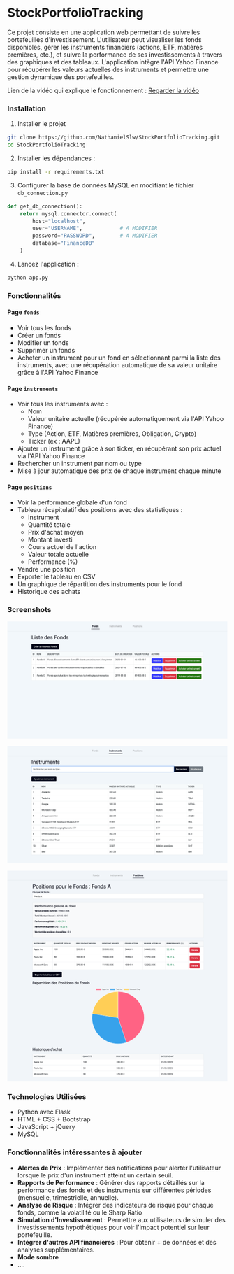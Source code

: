 # StockPortfolioTracking

Ce projet consiste en une application web permettant de suivre les portefeuilles d'investissement. L'utilisateur peut visualiser les fonds disponibles, gérer les instruments financiers (actions, ETF, matières premières, etc.), et suivre la performance de ses investissements à travers des graphiques et des tableaux. L'application intègre l'API Yahoo Finance pour récupérer les valeurs actuelles des instruments et permettre une gestion dynamique des portefeuilles. 

Lien de la vidéo qui explique le fonctionnement : [Regarder la vidéo](Images/Video_Presentation_ApplicationWeb.mp4)

### Installation

1. Installer le projet
```sh
git clone https://github.com/NathanielSlw/StockPortfolioTracking.git
cd StockPortfolioTracking
```

2. Installer les dépendances :
```sh
pip install -r requirements.txt
```

3. Configurer la base de données MySQL en modifiant le fichier `db_connection.py`
```python
def get_db_connection():
    return mysql.connector.connect(
        host="localhost",      
        user="USERNAME",            # A MODIFIER
        password="PASSWORD",        # A MODIFIER
        database="FinanceDB"
    )
```

4. Lancez l'application :
```sh
python app.py
```

### Fonctionnalités

#### Page **`fonds`**
- Voir tous les fonds
- Créer un fonds
- Modifier un fonds
- Supprimer un fonds
- Acheter un instrument pour un fond en sélectionnant parmi la liste des instruments, avec une récupération automatique de sa valeur unitaire grâce à l'API Yahoo Finance

#### Page **`instruments`**
- Voir tous les instruments avec :
    - Nom
    - Valeur unitaire actuelle (récupérée automatiquement via l'API Yahoo Finance)
    - Type (Action, ETF, Matières premières, Obligation, Crypto)
    - Ticker (ex : AAPL)
- Ajouter un instrument grâce à son ticker, en récupérant son prix actuel via l'API Yahoo Finance
- Rechercher un instrument par nom ou type
- Mise à jour automatique des prix de chaque instrument chaque minute

#### Page **`positions`**
- Voir la performance globale d'un fond
- Tableau récapitulatif des positions avec des statistiques :
    - Instrument
    - Quantité totale
    - Prix d'achat moyen
    - Montant investi
    - Cours actuel de l'action
    - Valeur totale actuelle
    - Performance (%)
- Vendre une position
- Exporter le tableau en CSV
- Un graphique de répartition des instruments pour le fond
- Historique des achats

### Screenshots 

![Fonds](Images/fonds.png)

![Instruments](Images/instruments.png)

![Positions](Images/positions.png)

### Technologies Utilisées 
* Python avec Flask
* HTML + CSS + Bootstrap 
* JavaScript + jQuery 
* MySQL

### Fonctionnalités intéressantes à ajouter

- **Alertes de Prix** : Implémenter des notifications pour alerter l'utilisateur lorsque le prix d'un instrument atteint un certain seuil.
- **Rapports de Performance** : Générer des rapports détaillés sur la performance des fonds et des instruments sur différentes périodes (mensuelle, trimestrielle, annuelle).
- **Analyse de Risque** : Intégrer des indicateurs de risque pour chaque fonds, comme la volatilité ou le Sharp Ratio
- **Simulation d'Investissement** : Permettre aux utilisateurs de simuler des investissements hypothétiques pour voir l'impact potentiel sur leur portefeuille.
- **Intégrer d'autres API financières** : Pour obtenir + de données et des analyses supplémentaires.
- **Mode sombre**
- ....

